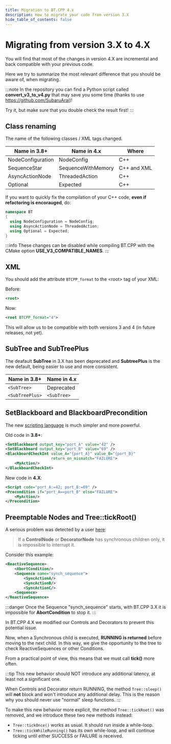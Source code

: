 ```yaml
---
title: Migration to BT.CPP 4.x
description: How to migrate your code from version 3.X
hide_table_of_contents: false
---
```


# Migrating from version 3.X to 4.X

You will find that most of the changes in version 4.X
are incremental and back compatible with your previous code.

Here we try to summarize the most relevant difference 
that you should be aware of, when migrating.

:::note
In the repository you can find a Python script called **convert_v3_to_v4.py**
that may save you some time (thanks to use https://github.com/SubaruArai)!

Try it, but make sure that you double check the result first!
:::

## Class renaming 

The name of the following classes / XML tags changed.

| Name in 3.8+ | Name in 4.x | Where |
|-------------|---------|---------|
| NodeConfiguration | NodeConfig | C++ |
| SequenceStar | SequenceWithMemory | C++ and XML |
| AsyncActionNode | ThreadedAction | C++ |
| Optional | Expected | C++ |

If you want to quickly fix the compilation of your C++ code, **even if refactoring is encorauged**, do:

```cpp
namespace BT 
{
  using NodeConfiguration = NodeConfig;
  using AsyncActionNode = ThreadedAction;
  using Optional = Expected;
}
```

:::info
These changes can be disabled while compiling BT.CPP with the CMake option __USE_V3_COMPATIBLE_NAMES__.
:::

## XML  

You should add the attribute `BTCPP_format` to the \<root\> tag of your XML:

Before:
```xml
<root>
```

Now:
```xml
<root BTCPP_format="4">
```

This will allow us to be compatible
with both versions 3 and 4 (in future releases, not yet).

## SubTree and SubTreePlus

The deafault **SubTree** in 3.X has been deprecated and
**SubtreePlus** is the new default, being easier to use and 
more consistent.

| Name in 3.8+ | Name in 4.x |
|-------------|---------|
| `<SubTree>` | Deprecated |
| `<SubTreePlus>` | `<SubTree>` |

## SetBlackboard and BlackboardPrecondition

The new [scripting language](/docs/guides/scripting)
is much simpler and more powerful.

Old code in **3.8+**:

``` xml
<SetBlackboard output_key="port_A" value="42" />
<SetBlackboard output_key="port_B" value="69" />
<BlackboardCheckInt value_A="{port_A}" value_B="{port_B}" 
                    return_on_mismatch="FAILURE">
    <MyAction/>
</BlackboardCheckInt>
```

New code in **4.X**:

``` xml
<Script code="port_A:=42; port_B:=69" />
<Precondition if="port_A==port_B" else="FAILURE">
    <MyAction/>
</Precondition>
```

## Preemptable Nodes and Tree::tickRoot()

A serious problem was detected by a user 
[here](https://github.com/BehaviorTree/BehaviorTree.CPP/issues/395):

> If a **ControlNode** or **DecoratorNode** has synchronous children only,
it is impossible to interrupt it.

Consider this example:

```xml
<ReactiveSequence>
    <AbortCondition/>
    <Sequence name="synch_sequence">
        <SyncActionA/>
        <SyncActionB/>
        <SyncActionC/>
    <Sequence>
</ReactiveSequence>   
```

:::danger
Once the Sequence "synch_sequence" starts, with BT.CPP 3.X
it is impossible for **AbortCondition** to stop it.
:::

In BT.CPP 4.X we modified our Controls and Decorators to
prevent this potential issue.

Now, when a Synchronous child is executed, **RUNNING is returned** before moving to the next child.
In this way, we give the opportunity to the tree to check ReactiveSequences or other Conditions.  

From a practical point of view, this means that we must call **tick()** more often.

:::tip
This new behavior should NOT introduce any additional latency, at least not a significant one.

When Controls and Decorator return RUNNING, the method `Tree::sleep()` will **not**
block and won't introduce any additional delay. This is the reason why you should never use 
"normal" sleep functions.
:::

To make this new behavior more explicit, the method `Tree::tickRoot()` was removed,
and we introduce these two new methods instead:

- `Tree::tickOnce()` works as usual. It should run inside a while-loop.
- `Tree::tickWhileRunning()` has its own while-loop, and will continue ticking until either 
SUCCESS or FAILURE is received.
